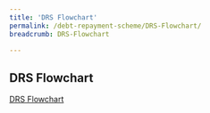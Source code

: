 ```yaml
---
title: 'DRS Flowchart'
permalink: /debt-repayment-scheme/DRS-Flowchart/
breadcrumb: DRS-Flowchart

---
```


DRS Flowchart
---

[DRS Flowchart](/files/DRSFlowchart.pdf/) <br>
